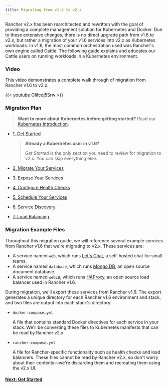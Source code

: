 ```yaml
---
title: Migrating from v1.6 to v2.x
---
```


Rancher v2.x has been rearchitected and rewritten with the goal of providing a complete management solution for Kubernetes and Docker. Due to these extensive changes, there is no direct upgrade path from v1.6 to v2.x, but rather a migration of your v1.6 services into v2.x as Kubernetes workloads. In v1.6, the most common orchestration used was Rancher's own engine called Cattle. The following guide explains and educates our Cattle users on running workloads in a Kubernetes environment.

### Video

This video demonstrates a complete walk through of migration from Rancher v1.6 to v2.x.

{{< youtube OIifcqj5Srw >}}

### Migration Plan

> **Want to more about Kubernetes before getting started?** Read our [Kubernetes Introduction](/docs/v1.6-migration/kub-intro).

- [1. Get Started](/docs/v1.6-migration/get-started)

  > **Already a Kubernetes user in v1.6?**
  >
  > _Get Started_ is the only section you need to review for migration to v2.x. You can skip everything else.

- [2. Migrate Your Services](/docs/v1.6-migration/run-migration-tool/)
- [3. Expose Your Services](/docs/v1.6-migration/expose-services/)
- [4. Configure Health Checks](/docs/v1.6-migration/monitor-apps)
- [5. Schedule Your Services](/docs/v1.6-migration/schedule-workloads/)
- [6. Service Discovery](/docs/v1.6-migration/discover-services/)
- [7. Load Balancing](/docs/v1.6-migration/load-balancing/)

### Migration Example Files

Throughout this migration guide, we will reference several example services from Rancher v1.6 that we're migrating to v2.x. These services are:

- A service named `web`, which runs [Let's Chat](http://sdelements.github.io/lets-chat/), a self-hosted chat for small teams.
- A service named `database`, which runs [Mongo DB](https://www.mongodb.com/), an open source document database.
- A service named `webLB`, which runs [HAProxy](http://www.haproxy.org/), an open source load balancer used in Rancher v1.6.

During migration, we'll export these services from Rancher v1.6. The export generates a unique directory for each Rancher v1.6 environment and stack, and two files are output into each stack's directory:

- `docker-compose.yml`

  A file that contains standard Docker directives for each service in your stack. We'll be converting these files to Kubernetes manifests that can be read by Rancher v2.x.

- `rancher-compose.yml`

  A file for Rancher-specific functionality such as health checks and load balancers. These files cannot be read by Rancher v2.x, so don't worry about their contents—we're discarding them and recreating them using the v2.x UI.

#### [Next: Get Started](/docs/v1.6-migration/get-started)

